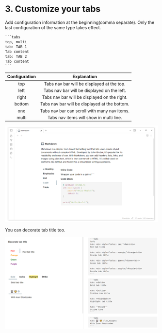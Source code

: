 ---
---

# 3. Customize your tabs

Add configuration information at the beginning(comma separate). Only the last configuration of the same type takes effect.

````
```tabs
top, multi
tab: TAB 1
Tab content
tab: TAB 2
Tab content
```
````

| Configuration |                  Explanation                  |
| :-----------: | :-------------------------------------------: |
|      top      |  Tabs nav bar will be displayed at the top.   |
|     left      |  Tabs nav bar will be displayed on the left.  |
|     right     | Tabs nav bar will be displayed on the right.  |
|    bottom     | Tabs nav bar will be displayed at the bottom. |
|      one      | Tabs nav bar can scroll with many nav items.  |
|     multi     |    Tabs nav items will show in multi line.    |

![tabs-nav-left](../assets/tabs-nav-left.png)

You can decorate tab title too.

![tabs-decorate-title](../assets/tabs-decorate-title.png)
